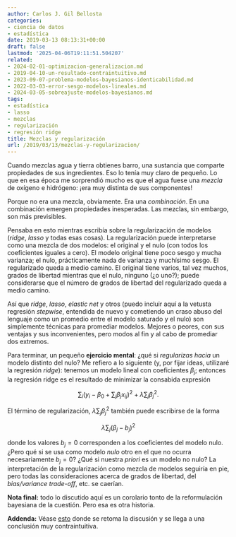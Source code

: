 ```yaml
---
author: Carlos J. Gil Bellosta
categories:
- ciencia de datos
- estadística
date: 2019-03-13 08:13:31+00:00
draft: false
lastmod: '2025-04-06T19:11:51.504207'
related:
- 2024-02-01-optimizacion-generalizacion.md
- 2019-04-10-un-resultado-contraintuitivo.md
- 2023-09-07-problema-modelos-bayesianos-identicabilidad.md
- 2022-03-03-error-sesgo-modelos-lineales.md
- 2024-03-05-sobreajuste-modelos-bayesianos.md
tags:
- estadística
- lasso
- mezclas
- regularización
- regresión ridge
title: Mezclas y regularización
url: /2019/03/13/mezclas-y-regularizacion/
---
```


Cuando mezclas agua y tierra obtienes barro, una sustancia que comparte propiedades de sus ingredientes. Eso lo tenía muy claro de pequeño. Lo que en esa época me sorprendió mucho es que el agua fuese una _mezcla_ de oxígeno e hidrógeno: ¡era muy distinta de sus componentes!

Porque no era una mezcla, obviamente. Era una _combinación_. En una combinación emergen propiedades inesperadas. Las mezclas, sin embargo, son más previsibles.

Pensaba en esto mientras escribía sobre la regularización de modelos (_ridge_, _lasso_ y todas esas cosas). La regularización puede interpretarse como una mezcla de dos modelos: el original y el nulo (con todos los coeficientes iguales a cero). El modelo original tiene poco sesgo y mucha varianza; el nulo, prácticamente nada de varianza y muchísimo sesgo. El regularizado queda a medio camino. El original tiene varios, tal vez muchos, grados de libertad mientras que el nulo, ninguno (¿o uno?); puede considerarse que el  número de grados de libertad del regularizado queda a medio camino.

Así que _ridge_, _lasso_, _elastic net_ y otros (puedo incluir aquí a la vetusta regresión _stepwise_, entendida de nuevo y cometiendo un craso abuso del lenguaje como un promedio entre el modelo saturado y el nulo) son simplemente técnicas para promediar modelos. Mejores o peores,  con sus ventajas y sus inconvenientes, pero modos al fin y al cabo de promediar dos extremos.

Para terminar, un pequeño **ejercicio mental**: ¿qué si _regularizas hacia_ un modelo distinto del nulo? Me refiero a lo siguiente (y, por fijar ideas, utilizaré la regresión _ridge_): tenemos un modelo lineal con coeficientes $\beta_j$; entonces la regresión ridge es el resultado de minimizar la consabida expresión

$$ \sum_i (y_i - \beta_0 + \sum_j \beta_j x_{ij})^2 + \lambda \sum_j \beta_j^2.$$


El término de regularización, $\lambda \sum_j \beta_j^2$ también puede escribirse de la forma

$$ \lambda \sum_j (\beta_j - b_j)^2$$

donde los valores $b_j = 0$ corresponden a los coeficientes del modelo nulo. ¿Pero qué si se usa como modelo _nulo_ otro en el que no ocurra necesariamente $b_j = 0$? ¿Qué si nuestra _priori_ es un modelo no nulo? La interpretación de la regularización como mezcla de modelos seguiría en pie, pero todas las consideraciones acerca de grados de libertad, del _bias/variance trade-off_, etc. se caerían.

**Nota final:** todo lo discutido aquí es un corolario tonto de la reformulación bayesiana de la cuestión. Pero esa es otra historia.

**Addenda:** Véase [esto](https://datanalytics.com/2019/04/10/un-resultado-contraintuitivo/) donde se retoma la discusión y se llega a una conclusión muy contraintuitiva.